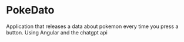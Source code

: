 # PokeDato
Application that releases a data about pokemon every time you press a button. Using Angular and the chatgpt api

